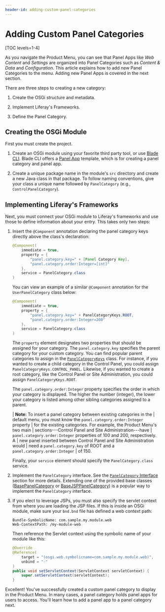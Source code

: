 ```yaml
---
header-id: adding-custom-panel-categories
---
```


# Adding Custom Panel Categories

[TOC levels=1-4]

As you navigate the Product Menu, you can see that Panel Apps like *Web Content*
and *Settings* are organized into Panel Categories such as *Content & Data* and
*Configuration*. This article explains how to add new Panel Categories to the
menu. Adding new Panel Apps is covered in the next section.

There are three steps to creating a new category:

1.  Create the OSGi structure and metadata.

2.  Implement Liferay's Frameworks.

3.  Define the Panel Category.

## Creating the OSGi Module

First you must create the project.

1.  Create an OSGi module using your favorite third party tool, or use
    [Blade CLI](/docs/7-2/reference/-/knowledge_base/r/blade-cli). Blade CLI
    offers a 
    [Panel App](/docs/7-2/reference/-/knowledge_base/r/panel-app-template)
    template, which is for creating a panel category and panel app.

2.  Create a unique package name in the module's `src` directory and create
    a new Java class in that package. To follow naming conventions, give your
    class a unique name followed by `PanelCategory` (e.g.,
    `ControlPanelCategory`).

## Implementing Liferay's Frameworks

Next, you must connect your OSGi module to Liferay's frameworks and use those to
define information about your entry. This takes only two steps: 

1.  Insert the `@Component` annotation declaring the panel category keys
    directly above the class's declaration:

    ```java
    @Component(
        immediate = true,
        property = {
            "panel.category.key=" + [Panel Category Key],
            "panel.category.order:Integer=[int]"
        },
        service = PanelCategory.class
    )
    ```

    You can view an example of a similar `@Component` annotation for the
    `UserPanelCategory` class below:

    ```java
    @Component(
        immediate = true,
        property = {
            "panel.category.key=" + PanelCategoryKeys.ROOT,
            "panel.category.order:Integer=200"
        },
        service = PanelCategory.class
    )
    ```

    The `property` element designates two properties that should be assigned for
    your category. The `panel.category.key` specifies the parent category for
    your custom category. You can find popular parent categories to assign in
    the [`PanelCategoryKeys`](@app-ref@/application-list/latest/javadocs/com/liferay/application/list/PanelCategoryKeys.html)
    class. For instance, if you wanted to create a child category in the Control
    Panel, you could assign `PanelCategoryKeys.CONTROL_PANEL`. Likewise, if you
    wanted to create a root category, like the Control Panel or Site
    Administration, you could assign `PanelCategoryKeys.ROOT`.
    
    The `panel.category.order:Integer` property specifies the order in which
    your category is displayed. The higher the number (integer), the lower your
    category is listed among other sibling categories assigned to a parent.

    | **Note:** To insert a panel category between existing categories in the
    | default menu, you must know the `panel.category.order:Integer` property
    | for the existing categories. For example, the Product Menu's two main
    | sections---Control Panel and Site Administration---have
    | `panel.category.order:Integer` properties of 100 and 200, respectively. A
    | new panel inserted between Control Panel and Site Administration would
    | need a `panel.category.key` of ROOT and a `panel.category.order:Integer`
    | of 150.

    Finally, your `service` element should specify the `PanelCategory.class`
    service.

2.  Implement the `PanelCategory` interface. See the
    [`PanelCategory` Interface](/docs/7-2/customization/-/knowledge_base/c/panelcategory-inteface)
    section for more details. Extending one of the provided base classes
    ([BasePanelCategory](/docs/7-2/customization/-/knowledge_base/c/customizing-the-product-menu#basepanelcategory)
    or
    [BaseJSPPanelCategory](/docs/7-2/customization/-/knowledge_base/c/customizing-the-product-menu#basejsppanelcategory))
    is a popular way to implement the `PanelCategory` interface.

3.  If you elect to leverage JSPs, you must also specify the servlet context
    from where you are loading the JSP files. If this is inside an OSGi module,
    make sure your `bnd.bnd` file has defined a web context path:

    ```
    Bundle-SymbolicName: com.sample.my.module.web
    Web-ContextPath: /my-module-web
    ```

    Then reference the Servlet context using the symbolic name of your module
    like this:

    ```java
    @Override
    @Reference(
        target = "(osgi.web.symbolicname=com.sample.my.module.web)",
        unbind = "-"
    )
    public void setServletContext(ServletContext servletContext) {
        super.setServletContext(servletContext);
    }
    ```

Excellent! You've successfully created a custom panel category to display in the
Product Menu. In many cases, a panel category holds panel apps for users to
access. You'll learn how to add a panel app to a panel category next.

